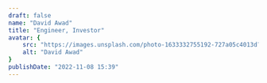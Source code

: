 ```yaml
---
draft: false
name: "David Awad"
title: "Engineer, Investor"
avatar: {
    src: "https://images.unsplash.com/photo-1633332755192-727a05c4013d?&fit=crop&w=280",
    alt: "David Awad"
}
publishDate: "2022-11-08 15:39"
---
```

